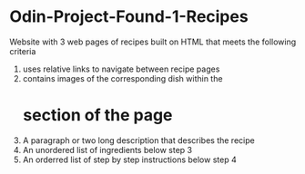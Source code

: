 # Odin-Project-Found-1-Recipes

Website with 3 web pages of recipes built on HTML that meets the following criteria

1. uses relative links to navigate between recipe pages
2. contains images of the corresponding dish within the <h1> section of the page
3. A paragraph or two long description that describes the recipe
4. An unordered list of ingredients below step 3
5. An orderred list of step by step instructions below step 4